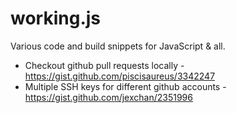 working.js
==========

Various code and build snippets for JavaScript & all.


* Checkout github pull requests locally - https://gist.github.com/piscisaureus/3342247
* Multiple SSH keys for different github accounts - https://gist.github.com/jexchan/2351996
